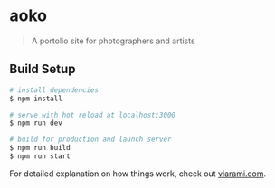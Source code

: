 # aoko

> A portolio site for photographers and artists

## Build Setup

```bash
# install dependencies
$ npm install

# serve with hot reload at localhost:3000
$ npm run dev

# build for production and launch server
$ npm run build
$ npm run start

```

For detailed explanation on how things work, check out [viarami.com](https://viarami.com/programming/free-portfolio-15mins/).
